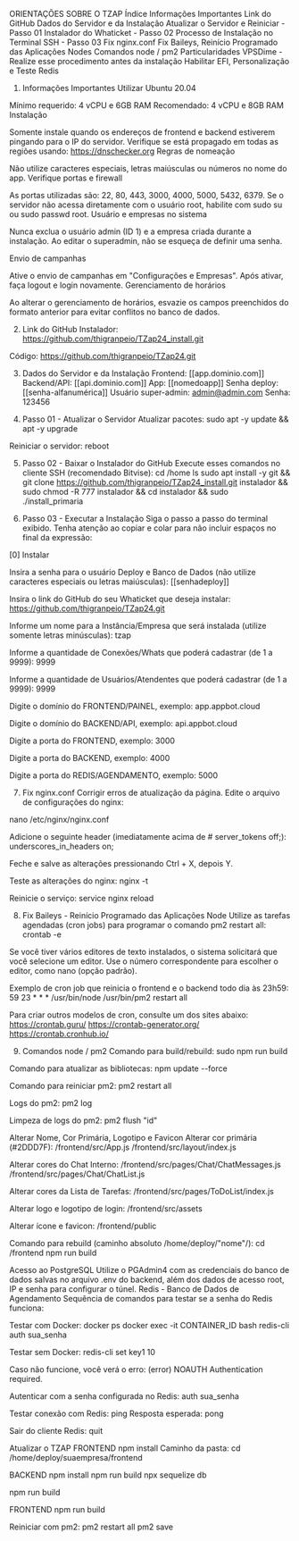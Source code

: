ORIENTAÇÕES SOBRE O TZAP
Índice
Informações Importantes
Link do GitHub
Dados do Servidor e da Instalação
Atualizar o Servidor e Reiniciar - Passo 01
Instalador do Whaticket - Passo 02
Processo de Instalação no Terminal SSH - Passo 03
Fix nginx.conf
Fix Baileys, Reinício Programado das Aplicações Nodes
Comandos node / pm2
Particularidades VPSDime - Realize esse procedimento antes da instalação
Habilitar EFI, Personalização e Teste Redis
01. Informações Importantes
Utilizar Ubuntu 20.04

Mínimo requerido: 4 vCPU e 6GB RAM
Recomendado: 4 vCPU e 8GB RAM
Instalação

Somente instale quando os endereços de frontend e backend estiverem pingando para o IP do servidor.
Verifique se está propagado em todas as regiões usando: https://dnschecker.org
Regras de nomeação

Não utilize caracteres especiais, letras maiúsculas ou números no nome do app.
Verifique portas e firewall

As portas utilizadas são: 22, 80, 443, 3000, 4000, 5000, 5432, 6379.
Se o servidor não acessa diretamente com o usuário root, habilite com sudo su ou sudo passwd root.
Usuário e empresas no sistema

Nunca exclua o usuário admin (ID 1) e a empresa criada durante a instalação.
Ao editar o superadmin, não se esqueça de definir uma senha.

Envio de campanhas

Ative o envio de campanhas em "Configurações e Empresas". Após ativar, faça logout e login novamente.
Gerenciamento de horários

Ao alterar o gerenciamento de horários, esvazie os campos preenchidos do formato anterior para evitar conflitos no banco de dados.

02. Link do GitHub
Instalador:
https://github.com/thigranpeio/TZap24_install.git

Código:
https://github.com/thigranpeio/TZap24.git

03. Dados do Servidor e da Instalação
Frontend: [[app.dominio.com]]
Backend/API: [[api.dominio.com]]
App: [[nomedoapp]]
Senha deploy: [[senha-alfanumérica]]
Usuário super-admin: admin@admin.com
Senha: 123456

04. Passo 01 - Atualizar o Servidor
Atualizar pacotes:
sudo apt -y update && apt -y upgrade

Reiniciar o servidor:
reboot

05. Passo 02 - Baixar o Instalador do GitHub
Execute esses comandos no cliente SSH (recomendado Bitvise):
cd /home
ls
sudo apt install -y git && git clone https://github.com/thigranpeio/TZap24_install.git instalador && sudo chmod -R 777 instalador && cd instalador && sudo ./install_primaria

06. Passo 03 - Executar a Instalação
Siga o passo a passo do terminal exibido. Tenha atenção ao copiar e colar para não incluir espaços no final da expressão:

[0] Instalar

Insira a senha para o usuário Deploy e Banco de Dados (não utilize caracteres especiais ou letras maiúsculas):
[[senhadeploy]]

Insira o link do GitHub do seu Whaticket que deseja instalar:
https://github.com/thigranpeio/TZap24.git

Informe um nome para a Instância/Empresa que será instalada (utilize somente letras minúsculas):
tzap

Informe a quantidade de Conexões/Whats que poderá cadastrar (de 1 a 9999):
9999

Informe a quantidade de Usuários/Atendentes que poderá cadastrar (de 1 a 9999):
9999

Digite o domínio do FRONTEND/PAINEL, exemplo:
app.appbot.cloud

Digite o domínio do BACKEND/API, exemplo:
api.appbot.cloud

Digite a porta do FRONTEND, exemplo:
3000

Digite a porta do BACKEND, exemplo:
4000

Digite a porta do REDIS/AGENDAMENTO, exemplo:
5000

07. Fix nginx.conf
Corrigir erros de atualização da página.
Edite o arquivo de configurações do nginx:

nano /etc/nginx/nginx.conf

Adicione o seguinte header (imediatamente acima de # server_tokens off;):
underscores_in_headers on;

Feche e salve as alterações pressionando Ctrl + X, depois Y.

Teste as alterações do nginx:
nginx -t

Reinicie o serviço:
service nginx reload

08. Fix Baileys - Reinício Programado das Aplicações Node
Utilize as tarefas agendadas (cron jobs) para programar o comando pm2 restart all:
crontab -e

Se você tiver vários editores de texto instalados, o sistema solicitará que você selecione um editor. Use o número correspondente para escolher o editor, como nano (opção padrão).

Exemplo de cron job que reinicia o frontend e o backend todo dia às 23h59:
59 23 * * * /usr/bin/node /usr/bin/pm2 restart all

Para criar outros modelos de cron, consulte um dos sites abaixo:
https://crontab.guru/
https://crontab-generator.org/
https://crontab.cronhub.io/

09. Comandos node / pm2
Comando para build/rebuild:
sudo npm run build

Comando para atualizar as bibliotecas:
npm update --force

Comando para reiniciar pm2:
pm2 restart all

Logs do pm2:
pm2 log

Limpeza de logs do pm2:
pm2 flush "id"

Alterar Nome, Cor Primária, Logotipo e Favicon
Alterar cor primária (#2DDD7F):
/frontend/src/App.js
/frontend/src/layout/index.js

Alterar cores do Chat Interno:
/frontend/src/pages/Chat/ChatMessages.js
/frontend/src/pages/Chat/ChatList.js

Alterar cores da Lista de Tarefas:
/frontend/src/pages/ToDoList/index.js

Alterar logo e logotipo de login:
/frontend/src/assets

Alterar ícone e favicon:
/frontend/public

Comando para rebuild (caminho absoluto /home/deploy/"nome"/):
cd /frontend
npm run build

Acesso ao PostgreSQL
Utilize o PGAdmin4 com as credenciais do banco de dados salvas no arquivo .env do backend, além dos dados de acesso root, IP e senha para configurar o túnel.
Redis - Banco de Dados de Agendamento
Sequência de comandos para testar se a senha do Redis funciona:

Testar com Docker:
docker ps
docker exec -it CONTAINER_ID bash
redis-cli
auth sua_senha

Testar sem Docker:
redis-cli
set key1 10

Caso não funcione, você verá o erro:
(error) NOAUTH Authentication required.

Autenticar com a senha configurada no Redis:
auth sua_senha

Testar conexão com Redis:
ping
Resposta esperada: pong

Sair do cliente Redis:
quit

Atualizar o TZAP
FRONTEND
npm install
Caminho da pasta: cd /home/deploy/suaempresa/frontend

BACKEND
npm install
npm run build
npx sequelize db

npm run build

FRONTEND
npm run build

Reiniciar com pm2:
pm2 restart all
pm2 save
